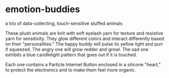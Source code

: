 # emotion-buddies
a trio of data-collecting, touch-sensitive stuffed animals

These plush animals are knit with soft eyelash yarn for texture and resistive yarn for sensitivity. They glow different colors and interact differently based on their "personalities." The happy buddy will pulse its yellow light and purr if squeezed. The angry one will grow redder and growl. The sad one exhibits a blue candlelight pattern that goes out if it is touched.

Each one contains a Particle Internet Button enclosed in a silicone "heart," to protect the electronics and to make them feel more organic.
